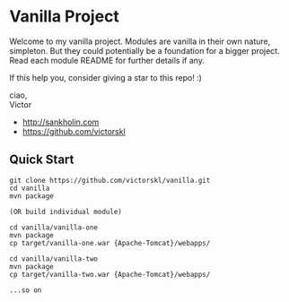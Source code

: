 # Vanilla Project

Welcome to my vanilla project. Modules are vanilla in their own nature, simpleton. 
But they could potentially be a foundation for a bigger project. 
Read each module README for further details if any.

If this help you, consider giving a star to this repo! :)

ciao,<br/>
Victor

* http://sankholin.com
* https://github.com/victorskl

## Quick Start
    git clone https://github.com/victorskl/vanilla.git
    cd vanilla
    mvn package
    
    (OR build individual module)
    
    cd vanilla/vanilla-one
    mvn package
    cp target/vanilla-one.war {Apache-Tomcat}/webapps/
    
    cd vanilla/vanilla-two
    mvn package
    cp target/vanilla-two.war {Apache-Tomcat}/webapps/
    
    ...so on
    